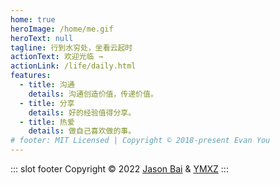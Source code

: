 ```yaml
---
home: true
heroImage: /home/me.gif
heroText: null
tagline: 行到水穷处，坐看云起时
actionText: 欢迎光临 →
actionLink: /life/daily.html
features:
  - title: 沟通
    details: 沟通创造价值，传递价值。
  - title: 分享
    details: 好的经验值得分享。
  - title: 热爱
    details: 做自己喜欢做的事。
# footer: MIT Licensed | Copyright © 2018-present Evan You
---
```


::: slot footer
Copyright © 2022 [Jason Bai](https://lubanseven.gitee.io) & [YMXZ](https://lubanseven.gitee.io/xch/)
:::
